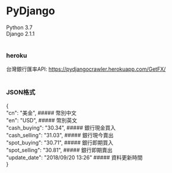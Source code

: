 # PyDjango <br/>
Python 3.7<br/>
Django 2.1.1<br/><br/>
### heroku <br/>
台灣銀行匯率API: https://pydjangocrawler.herokuapp.com/GetFX/
<br/>
<br/>
### JSON格式
<p>{<br/>
    "cn": "美金", ##### 幣別中文<br/>
    "en": "USD",  ##### 幣別英文<br/>
    "cash_buying": "30.34", ##### 銀行現金買入<br/>
    "cash_selling": "31.03", ##### 銀行現今賣出<br/>
    "spot_buying": "30.71", ##### 銀行即期買入<br/>
    "spot_selling": "30.81", ##### 銀行即期賣出<br/>
    "update_date": "2018/09/20 13:26" ##### 資料更新時間<br/>
}</p>
